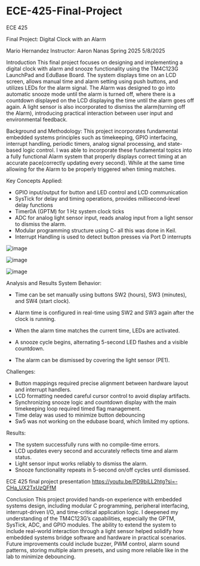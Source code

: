 # ECE-425-Final-Project




ECE 425 

Final Project: 
Digital Clock with an Alarm

Mario Hernandez
Instructor: Aaron Nanas
Spring 2025
5/8/2025















Introduction
This final project focuses on designing and implementing a digital clock with alarm and snooze functionality using the TM4C123G LaunchPad and EduBase Board. The system displays time on an LCD screen, allows manual time and alarm setting using push buttons, and utilizes LEDs for the alarm signal. The Alarm was designed to go into automatic snooze mode until the alarm is turned off, where there is a countdown displayed on the LCD displaying the time until the alarm goes off again. A light sensor is also incorporated to dismiss the alarm(turning off the Alarm), introducing practical interaction between user input and environmental feedback.

Background and Methodology:
This project incorporates fundamental embedded systems principles such as timekeeping, GPIO interfacing, interrupt handling, periodic timers, analog signal processing, and state-based logic control. I was able to incorporate these fundamental topics into a fully functional Alarm system that properly displays correct timing at an accurate pace(correctly updating every second). While at the same time allowing for the Alarm to be properly triggered when timing matches. 

Key Concepts Applied:
- GPIO input/output for button and LED control and LCD communication
- SysTick for delay and timing operations, provides millisecond-level delay functions
- Timer0A (GPTM) for 1 Hz system clock ticks
- ADC for analog light sensor input, reads analog input from a light sensor to dismiss the alarm.
- Modular programming structure using C- all this was done in Keil.
- Interrupt Handling is used to detect button presses via Port D interrupts




![image](https://github.com/user-attachments/assets/04104e48-0a1d-4c4d-b11d-812397d98839)


![image](https://github.com/user-attachments/assets/4e727ca6-255d-44cc-9178-d046cbd396a2)

![image](https://github.com/user-attachments/assets/3e395ae5-83e9-4212-80cc-f68162bea6e1)



Analysis and Results
System Behavior:
- Time can be set manually using buttons SW2 (hours), SW3 (minutes), and SW4 (start clock).


- Alarm time is configured in real-time using SW2 and SW3 again after the clock is running.


- When the alarm time matches the current time, LEDs are activated.


- A snooze cycle begins, alternating 5-second LED flashes and a visible countdown.


- The alarm can be dismissed by covering the light sensor (PE1).






Challenges:
- Button mappings required precise alignment between hardware layout and interrupt handlers.
- LCD formatting needed careful cursor control to avoid display artifacts.
- Synchronizing snooze logic and countdown display with the main timekeeping loop required timed flag management.
- Time delay was used to minimize button debouncing
- Sw5 was not working on the edubase board, which limited my options. 


Results:
- The system successfully runs with no compile-time errors.
- LCD updates every second and accurately reflects time and alarm status.
- Light sensor input works reliably to dismiss the alarm.
- Snooze functionality repeats in 5-second on/off cycles until dismissed.

ECE 425 final project presentation
https://youtu.be/PD9biLL2htg?si=-CHa_UX2TxUzQFfM

Conclusion
This project provided hands-on experience with embedded systems design, including modular C programming, peripheral interfacing, interrupt-driven I/O, and time-critical application logic. I deepened my understanding of the TM4C123G’s capabilities, especially the GPTM, SysTick, ADC, and GPIO modules. The ability to extend the system to include real-world interaction through a light sensor helped solidify how embedded systems bridge software and hardware in practical scenarios. Future improvements could include buzzer, PWM control, alarm sound patterns, storing multiple alarm presets, and using more reliable like in the lab to minimize debouncing. 
